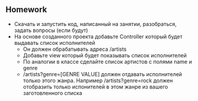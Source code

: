 ## Homework

- Скачать и запустить код, написанный на занятии, разобраться, задать вопросы (если будут)
- На основе созданного проекта добавьте Controller который будет выдавать список исполнителей
    - Он должен обрабатывать адреса /artists
    - Добавьте view который будет показывать список исполнителей
    - По аналогии в классе сделайте список артистов с полями name и genre
    - /artists?genre=[GENRE VALUE] должен отдавать исполнителей только этого жанра. Например /artists?genre=rock должен отобразить только испонителей в этом жанре из вашего заготовленного списка
